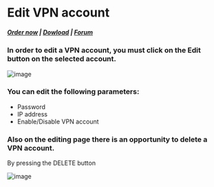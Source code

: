 # Edit VPN account

#####  [Order now](https://puqcloud.com/index.php?rp=/store/whmcs-module-business-vpn) | [Dowload](http://download.puqcloud.com/WHMCS/servers/PUQ_WHMCS-Business-VPN/) | [Forum](https://panel.puqcloud.com/link.php?id=39)

### In order to edit a VPN account, you must click on the **Edit** button on the selected account.

![image](https://user-images.githubusercontent.com/81689153/223387214-f59589e1-7a13-4994-84cc-6f037c27b8b4.png)

### You can edit the following parameters:

- Password
- IP address
- Enable/Disable VPN account

### Also on the editing page there is an opportunity to delete a VPN account.   
By pressing the DELETE button

![image](https://user-images.githubusercontent.com/81689153/223387260-b03b2222-f49b-4125-91e1-6ece98899c53.png)

